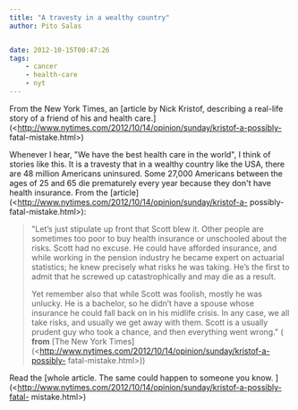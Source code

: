 ```yaml
---
title: "A travesty in a wealthy country"
author: Pito Salas


date: 2012-10-15T00:47:26
tags:
    - cancer
    - health-care
    - nyt
---
```




From the New York Times, an [article by Nick Kristof, describing a real-life
story of a friend of his and health
care.](<http://www.nytimes.com/2012/10/14/opinion/sunday/kristof-a-possibly-
fatal-mistake.html>)

Whenever I hear, "We have the best health care in the world", I think of
stories like this. It is a travesty that in a wealthy country like the USA,
there are 48 million Americans uninsured. Some 27,000 Americans between the
ages of 25 and 65 die prematurely every year because they don't have health
insurance. From the
[article](<http://www.nytimes.com/2012/10/14/opinion/sunday/kristof-a-
possibly-fatal-mistake.html>):

> "Let’s just stipulate up front that Scott blew it. Other people are
> sometimes too poor to buy health insurance or unschooled about the risks.
> Scott had no excuse. He could have afforded insurance, and while working in
> the pension industry he became expert on actuarial statistics; he knew
> precisely what risks he was taking. He’s the first to admit that he screwed
> up catastrophically and may die as a result.
>
> Yet remember also that while Scott was foolish, mostly he was unlucky. He is
> a bachelor, so he didn’t have a spouse whose insurance he could fall back on
> in his midlife crisis. In any case, we all take risks, and usually we get
> away with them. Scott is a usually prudent guy who took a chance, and then
> everything went wrong." ( **from** [The New York
> Times](<http://www.nytimes.com/2012/10/14/opinion/sunday/kristof-a-possibly-
> fatal-mistake.html>))

Read the [whole article. The same could happen to someone you know.
](<http://www.nytimes.com/2012/10/14/opinion/sunday/kristof-a-possibly-fatal-
mistake.html>)


